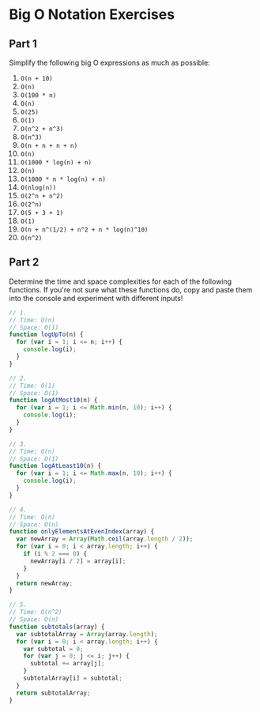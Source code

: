 # Big O Notation Exercises

## Part 1

Simplify the following big O expressions as much as possible:

1. `O(n + 10)`
1. `O(n)`
2. `O(100 * n)`
2. `O(n)`
3. `O(25)`
3. `O(1)`
4. `O(n^2 + n^3)`
4. `O(n^3)`
5. `O(n + n + n + n)`
5. `O(n)`
6. `O(1000 * log(n) + n)`
6. `O(n)`
7. `O(1000 * n * log(n) + n)`
7. `O(nlog(n))`
8. `O(2^n + n^2)`
8. `O(2^n)`
9. `O(5 + 3 + 1)`
9. `O(1)`
10. `O(n + n^(1/2) + n^2 + n * log(n)^10)`
10. `O(n^2)`

## Part 2

Determine the time and space complexities for each of the following functions. If you're not sure what these functions do, copy and paste them into the console and experiment with different inputs!

```js
// 1.
// Time: O(n)
// Space: O(1)
function logUpTo(n) {
  for (var i = 1; i <= n; i++) {
    console.log(i);
  }
}

// 2.
// Time: O(1)
// Space: O(1)
function logAtMost10(n) {
  for (var i = 1; i <= Math.min(n, 10); i++) {
    console.log(i);
  }
}

// 3.
// Time: O(n)
// Space: O(1)
function logAtLeast10(n) {
  for (var i = 1; i <= Math.max(n, 10); i++) {
    console.log(i);
  }
}

// 4.
// Time: O(n)
// Space: O(n)
function onlyElementsAtEvenIndex(array) {
  var newArray = Array(Math.ceil(array.length / 2));
  for (var i = 0; i < array.length; i++) {
    if (i % 2 === 0) {
      newArray[i / 2] = array[i];
    }
  }
  return newArray;
}

// 5.
// Time: O(n^2)
// Space: O(n)
function subtotals(array) {
  var subtotalArray = Array(array.length);
  for (var i = 0; i < array.length; i++) {
    var subtotal = 0;
    for (var j = 0; j <= i; j++) {
      subtotal += array[j];
    }
    subtotalArray[i] = subtotal;
  }
  return subtotalArray;
}
```
